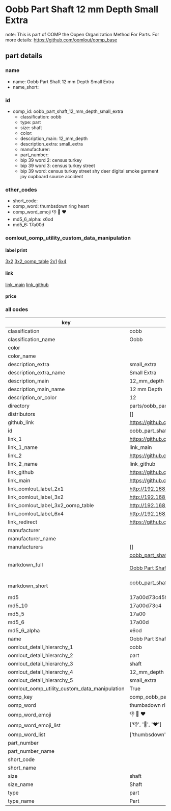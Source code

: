 # Oobb Part Shaft 12 mm Depth Small Extra  

note: This is part of OOMP the Oopen Organization Method For Parts. For more details: https://github.com/oomlout/oomp_base

##  part details
  







### name
* name: Oobb Part Shaft 12 mm Depth Small Extra
* name_short: 
### id
* oomp_id: oobb_part_shaft_12_mm_depth_small_extra
  * classification: oobb
  * type: part
  * size: shaft
  * color: 
  * description_main: 12_mm_depth
  * description_extra: small_extra
  * manufacturer: 
  * part_number: 
  * bip 39 word 2: census turkey
  * bip 39 word 3: census turkey street
  * bip 39 word: census turkey street shy deer digital smoke garment joy cupboard source accident

### other_codes
* short_code: 
* oomp_word: thumbsdown ring heart
* oomp_word_emoji :thumbsdown: :ring: :heart:
* md5_6_alpha: x6od
* md5_6: 17a00d






### oomlout_oomp_utility_custom_data_manipulation
#### label print
[3x2](http://192.168.1.245:1112/?label=oomp%20x6od)
[3x2_oomp_table](http://192.168.1.108:1112/?label=oomp%20x6od)
[2x1](http://192.168.1.242:1112/?label=oomp%20x6od)
[6x4](http://192.168.1.55:1112/?label=oomp%20x6od)    

#### link

[link_main](https://github.com/oomlout/oomlout_oomp_version_1_messy/tree/main/parts/oobb_part_shaft_12_mm_depth_small_extra) [link_github](https://github.com/oomlout/oomlout_oomp_version_1_messy/tree/main/parts/oobb_part_shaft_12_mm_depth_small_extra)                             

#### price







### all codes 
| key | value |  
| --- | --- |  
| classification | oobb |  
| classification_name | Oobb |  
| color |  |  
| color_name |  |  
| description_extra | small_extra |  
| description_extra_name | Small Extra |  
| description_main | 12_mm_depth |  
| description_main_name | 12 mm Depth |  
| description_or_color | 12 |  
| directory | parts/oobb_part_shaft_12_mm_depth_small_extra |  
| distributors | [] |  
| github_link | https://github.com/oomlout/oomlout_oomp_part_src/tree/main/parts/oobb_part_shaft_12_mm_depth_small_extra |  
| id | oobb_part_shaft_12_mm_depth_small_extra |  
| link_1 | https://github.com/oomlout/oomlout_oomp_version_1_messy/tree/main/parts/oobb_part_shaft_12_mm_depth_small_extra |  
| link_1_name | link_main |  
| link_2 | https://github.com/oomlout/oomlout_oomp_version_1_messy/tree/main/parts/oobb_part_shaft_12_mm_depth_small_extra |  
| link_2_name | link_github |  
| link_github | https://github.com/oomlout/oomlout_oomp_version_1_messy/tree/main/parts/oobb_part_shaft_12_mm_depth_small_extra |  
| link_main | https://github.com/oomlout/oomlout_oomp_version_1_messy/tree/main/parts/oobb_part_shaft_12_mm_depth_small_extra |  
| link_oomlout_label_2x1 | http://192.168.1.242:1112/?label=oomp%20x6od |  
| link_oomlout_label_3x2 | http://192.168.1.245:1112/?label=oomp%20x6od |  
| link_oomlout_label_3x2_oomp_table | http://192.168.1.108:1112/?label=oomp%20x6od |  
| link_oomlout_label_6x4 | http://192.168.1.55:1112/?label=oomp%20x6od |  
| link_redirect | https://github.com/oomlout/oomlout_oomp_version_1_messy/tree/main/parts/oobb_part_shaft_12_mm_depth_small_extra |  
| manufacturer |  |  
| manufacturer_name |  |  
| manufacturers | [] |  
| markdown_full | [oobb_part_shaft_12_mm_depth_small_extra](none)<br>[](none)<br>[Oobb Part Shaft 12 Mm Depth Small Extra](none)<br><br> |  
| markdown_short | [oobb_part_shaft_12_mm_depth_small_extra](none)<br><br> |  
| md5 | 17a00d73c45ff998f79cac79adfaa92a |  
| md5_10 | 17a00d73c4 |  
| md5_5 | 17a00 |  
| md5_6 | 17a00d |  
| md5_6_alpha | x6od |  
| name | Oobb Part Shaft 12 mm Depth Small Extra |  
| oomlout_detail_hierarchy_1 | oobb |  
| oomlout_detail_hierarchy_2 | part |  
| oomlout_detail_hierarchy_3 | shaft |  
| oomlout_detail_hierarchy_4 | 12_mm_depth |  
| oomlout_detail_hierarchy_5 | small_extra |  
| oomlout_oomp_utility_custom_data_manipulation | True |  
| oomp_key | oomp_oobb_part_shaft_12_mm_depth_small_extra |  
| oomp_word | thumbsdown ring heart |  
| oomp_word_emoji | :thumbsdown: :ring: :heart: |  
| oomp_word_emoji_list | [':thumbsdown:', ':ring:', ':heart:'] |  
| oomp_word_list | ['thumbsdown', 'ring', 'heart'] |  
| part_number |  |  
| part_number_name |  |  
| short_code |  |  
| short_name |  |  
| size | shaft |  
| size_name | Shaft |  
| type | part |  
| type_name | Part |  
